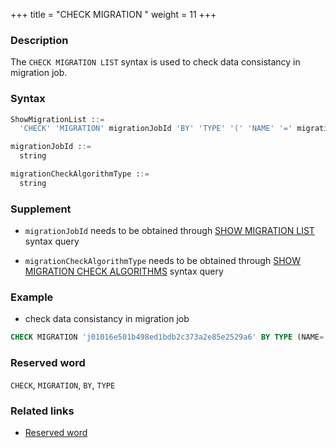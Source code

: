 +++
title = "CHECK MIGRATION "
weight = 11
+++

### Description

The `CHECK MIGRATION LIST` syntax is used to check data consistancy in migration job.

### Syntax

```sql
ShowMigrationList ::=
  'CHECK' 'MIGRATION' migrationJobId 'BY' 'TYPE' '(' 'NAME' '=' migrationCheckAlgorithmType ')'

migrationJobId ::=
  string

migrationCheckAlgorithmType ::=
  string
```

### Supplement

- `migrationJobId` needs to be obtained through [SHOW MIGRATION LIST](/en/reference/distsql/syntax/ral/migration/show-migration-list/) syntax query

- `migrationCheckAlgorithmType` needs to be obtained through [SHOW MIGRATION CHECK ALGORITHMS](/en/reference/distsql/syntax/ral/migration/show-migration-check-algorithm/) syntax query

### Example

- check data consistancy in migration job

```sql
CHECK MIGRATION 'j01016e501b498ed1bdb2c373a2e85e2529a6' BY TYPE (NAME='CRC32_MATCH');
```

### Reserved word

`CHECK`, `MIGRATION`, `BY`, `TYPE`

### Related links

- [Reserved word](/en/reference/distsql/syntax/reserved-word/)
